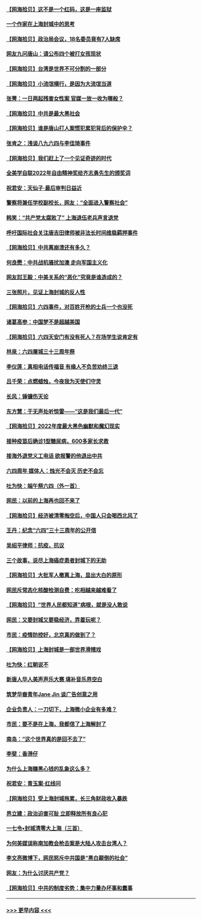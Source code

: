 #### [【网海拾贝】这不是一个红码，这是一座监狱](../pages/nsc993/n13766606.md?t=06250151) 
#### [一个作家在上海封城中的思考](../pages/nsc993/n13766570.md?t=06250151) 
#### [【网海拾贝】政治局会议，18名委员竟有7人缺席](../pages/nsc993/n13765085.md?t=06250151) 
#### [网友九问唐山：请公布四个被打女孩现状](../pages/nsc993/n13764890.md?t=06250151) 
#### [【网海拾贝】台湾是世界不可分割的一部分](../pages/nsc993/n13763337.md?t=06250151) 
#### [【网海拾贝】小流氓横行，是因为大流氓当道](../pages/nsc993/n13762217.md?t=06250151) 
#### [张菁：一日两起残害女性案 官媒一放一收为哪般？](../pages/nsc993/n13761611.md?t=06250151) 
#### [【网海拾贝】中共是最大黑社会](../pages/nsc993/n13760791.md?t=06250151) 
#### [【网海拾贝】谁是唐山打人案惯犯累犯背后的保护伞？](../pages/nsc993/n13759258.md?t=06250151) 
#### [张肯之：浅谈八九六四与李佳琦事件](../pages/nsc993/n13759194.md?t=06250151) 
#### [【网海拾贝】我们赶上了一个见证奇迹的时代](../pages/nsc993/n13757535.md?t=06250151) 
#### [全美学自联2022年自由精神奖给齐志勇先生的颁奖词](../pages/nsc993/n13757085.md?t=06250151) 
#### [祝君安：天仙子·最后审判日益近](../pages/nsc993/n13757082.md?t=06250151) 
#### [警察将兼任学校副校长，网友：“全面进入警察社会”](../pages/nsc993/n13756603.md?t=06250151) 
#### [韩笑：“共产党太腐败了” 上海退伍老兵声言退党](../pages/nsc993/n13756509.md?t=06250151) 
#### [呼吁国际社会关注唐吉田律师被非法长时间维稳羁押事件](../pages/nsc993/n13756423.md?t=06250151) 
#### [【网海拾贝】中共离崩溃还有多久？](../pages/nsc993/n13756396.md?t=06250151) 
#### [何良懋：中共战机骚扰加澳 走向军国主义化](../pages/nsc993/n13756358.md?t=06250151) 
#### [网友怼王毅：中美关系的“恶化”究竟是谁造成的？](../pages/nsc993/n13754895.md?t=06250151) 
#### [三张照片，见证上海封城的反人性](../pages/nsc993/n13754862.md?t=06250151) 
#### [【网海拾贝】六四事件，对百姓开枪的士兵一个也没死](../pages/nsc993/n13754786.md?t=06250151) 
#### [诸葛高参：中国梦不是超越美国](../pages/nsc993/n13753666.md?t=06250151) 
#### [【网海拾贝】六四天安门有没有死人？在场学生说肯定有](../pages/nsc993/n13753395.md?t=06250151) 
#### [林泉：六四屠城三十三周年祭](../pages/nsc993/n13753318.md?t=06250151) 
#### [李仪莲：真相电话传福音 有缘人不负苦劝终三退](../pages/nsc993/n13753255.md?t=06250151) 
#### [吕千荣：点燃蜡烛，今夜我为天使们守灵](../pages/nsc993/n13753239.md?t=06250151) 
#### [长风：锤镰伤天论](../pages/nsc993/n13753220.md?t=06250151) 
#### [东方慧：于无声处听惊雷——“这是我们最后一代”](../pages/nsc993/n13753047.md?t=06250151) 
#### [【网海拾贝】2022年度最大黑色幽默和魔幻现实](../pages/nsc993/n13752233.md?t=06250151) 
#### [接种疫苗后确诊1型糖尿病，600多家长求救](../pages/nsc993/n13752221.md?t=06250151) 
#### [接海外退党义工电话 欲报警的他退出中共](../pages/nsc993/n13750442.md?t=06250151) 
#### [六四周年 媒体人：烛光不会灭 历史不会忘](../pages/nsc993/n13751264.md?t=06250151) 
#### [吐为快：端午祭六四（外一首）](../pages/nsc993/n13751218.md?t=06250151) 
#### [网民：以前的上海再也回不来了](../pages/nsc993/n13750818.md?t=06250151) 
#### [【网海拾贝】经济被清零掏空后，中国人只会喝西北风了](../pages/nsc993/n13750791.md?t=06250151) 
#### [王丹：纪念“六四”三十三周年的公开信](../pages/nsc993/n13750161.md?t=06250151) 
#### [吴绍平律师：抗疫，抗议](../pages/nsc993/n13750135.md?t=06250151) 
#### [三个故事，说尽上海癌症患者封城下的无助](../pages/nsc993/n13749222.md?t=06250151) 
#### [【网海拾贝】大批军人撤离上海，显出大白的原形](../pages/nsc993/n13749184.md?t=06250151) 
#### [网民斥常态化核酸检测自费：吃相越来越难看了](../pages/nsc993/n13749170.md?t=06250151) 
#### [【网海拾贝】“世界人民都知道”病根，就是没人敢说](../pages/nsc993/n13747347.md?t=06250151) 
#### [网民：又要封城又要稳经济，弄着玩呢？](../pages/nsc993/n13747327.md?t=06250151) 
#### [市民：疫情防控好，北京真的做到了？](../pages/nsc993/n13746694.md?t=06250151) 
#### [【网海拾贝】上海封城是一部世界滑稽戏](../pages/nsc993/n13746605.md?t=06250151) 
#### [吐为快：红朝说不](../pages/nsc993/n13746172.md?t=06250151) 
#### [新唐人华人美声声乐大赛 填补音乐界空白](../pages/nsc993/n13746123.md?t=06250151) 
#### [筑梦华裔青年Jane Jin 谈广告创意之用](../pages/nsc993/n13743806.md?t=06250151) 
#### [企业负责人：一刀切下，上海微小企业有多难？](../pages/nsc993/n13745707.md?t=06250151) 
#### [市民：要不是在上海，我都信了上海解封了](../pages/nsc993/n13744901.md?t=06250151) 
#### [南岛：“这个世界真的是回不去了”](../pages/nsc993/n13744880.md?t=06250151) 
#### [李斐：香港仔](../pages/nsc993/n13744441.md?t=06250151) 
#### [为什么上海赚黑心钱的乱象这么多？](../pages/nsc993/n13743981.md?t=06250151) 
#### [祝君安：青玉案·红线问](../pages/nsc993/n13743436.md?t=06250151) 
#### [【网海拾贝】受上海封城拖累，长三角财政收入暴跌](../pages/nsc993/n13742554.md?t=06250151) 
#### [界立建：政治迫害可耻 立即释放所有良心犯](../pages/nsc993/n13741069.md?t=06250151) 
#### [一七令▪封城清零大上海（三首）](../pages/nsc993/n13741070.md?t=06250151) 
#### [为何美媒误称南加教会枪击案是大陆人攻击台湾人？](../pages/nsc993/n13740366.md?t=06250151) 
#### [李文亮微博下，网民怒斥中共国是“黑白颠倒的社会”](../pages/nsc993/n13739600.md?t=06250151) 
#### [网友：为什么讨厌共产党？](../pages/nsc993/n13739580.md?t=06250151) 
#### [【网海拾贝】中共的制度劣势：集中力量办坏事和蠢事](../pages/nsc993/n13739491.md?t=06250151) 

----
#### [ >>> 更早内容 <<< ](../indexes/nsc993-earlier.md)
